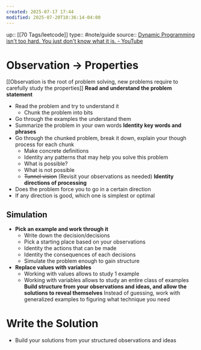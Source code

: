 ```yaml
---
created: 2025-07-17 17:44
modified: 2025-07-20T10:36:14-04:00
---
```

up:: [[70 Tags/leetcode]]
type:: #note/guide
source:: [Dynamic Programming isn't too hard. You just don't know what it is. - YouTube](https://www.youtube.com/watch?v=gK8KmTDtX8E&list=LL&index=20)
# Observation -> Properties
[[Observation is the root of problem solving, new problems require to carefully study the properties]]
**Read and understand the problem statement**
- Read the problem and try to understand it
	- Chunk the problem into bits 
- Go through the examples the understand them
- Summarize the problem in your own words
**Identity key words and phrases**
- Go through the chunked problem, break it down, explain your though process for each chunk
	- Make concrete definitions
	- Identity any patterns that may help you solve this problem
	- What is possible?
	- What is not possible
	- ~~Tunnel vision~~ (Revisit your observations as needed)
**Identity directions of processing**
- Does the problem force you to go in a certain direction
- If any direction is good, which one is simplest or optimal


## Simulation
- **Pick an example and work through it**
	- Write down the decision/decisions
	- Pick a starting place based on your observations
	- Identity the actions that can be made
	- Identity the consequences of each decisions
	- Simulate the problem enough to gain structure
- **Replace values with variables**
	- Working with values allows to study 1 example
	- Working with variables allows to study an entire class of examples
**Build structure from your observations and ideas, and allow the solutions to reveal themselves**
Instead of guessing, work with generalized examples to figuring what technique you need 


# Write the Solution
- Build your solutions from your structured observations and ideas